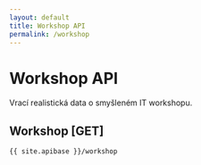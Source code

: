 ```yaml
---
layout: default
title: Workshop API
permalink: /workshop
---
```


# Workshop API

Vrací realistická data o smyšleném IT workshopu.

## Workshop [GET]

`{{ site.apibase }}/workshop`
